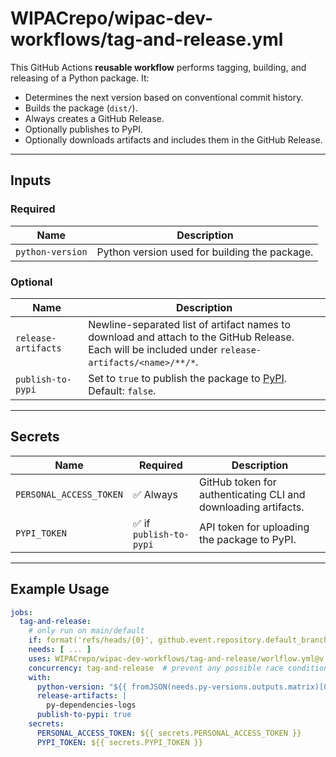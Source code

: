 # WIPACrepo/wipac-dev-workflows/tag-and-release.yml

This GitHub Actions **reusable workflow** performs tagging, building, and releasing of a Python package. It:

- Determines the next version based on conventional commit history.
- Builds the package (`dist/`).
- Always creates a GitHub Release.
- Optionally publishes to PyPI.
- Optionally downloads artifacts and includes them in the GitHub Release.

---

## Inputs

### Required

| Name             | Description                                   |
|------------------|-----------------------------------------------|
| `python-version` | Python version used for building the package. |

### Optional

| Name                | Description                                                                                                                                            |
|---------------------|--------------------------------------------------------------------------------------------------------------------------------------------------------|
| `release-artifacts` | Newline-separated list of artifact names to download and attach to the GitHub Release.<br>Each will be included under `release-artifacts/<name>/**/*`. |
| `publish-to-pypi`   | Set to `true` to publish the package to [PyPI](https://pypi.org/).<br>Default: `false`.                                                                |

---

## Secrets

| Name                    | Required               | Description                                                    |
|-------------------------|------------------------|----------------------------------------------------------------|
| `PERSONAL_ACCESS_TOKEN` | ✅ Always               | GitHub token for authenticating CLI and downloading artifacts. |
| `PYPI_TOKEN`            | ✅ if `publish-to-pypi` | API token for uploading the package to PyPI.                   |

---

## Example Usage

```yaml
jobs:
  tag-and-release:
    # only run on main/default
    if: format('refs/heads/{0}', github.event.repository.default_branch) == github.ref
    needs: [ ... ]
    uses: WIPACrepo/wipac-dev-workflows/tag-and-release/worlflow.yml@v...
    concurrency: tag-and-release  # prevent any possible race conditions
    with:
      python-version: "${{ fromJSON(needs.py-versions.outputs.matrix)[0] }}"
      release-artifacts: |
        py-dependencies-logs
      publish-to-pypi: true
    secrets:
      PERSONAL_ACCESS_TOKEN: ${{ secrets.PERSONAL_ACCESS_TOKEN }}
      PYPI_TOKEN: ${{ secrets.PYPI_TOKEN }}
```
